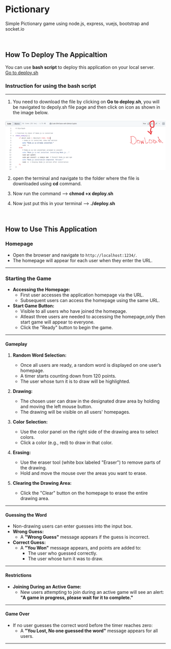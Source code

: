 # Pictionary
Simple Pictionary game using node.js, express, vuejs, bootstrap and socket.io


<br>

## How To Deploy The Appicaltion 
You can use **bash script** to deploy this application on your local server.  
<a href="./deploy.sh">Go to deploy.sh</a>

### Instruction  for using the bash script
---
1. You need to download the file by clicking on **Go to deploy.sh**, you will be navigated to depoly.sh file page and then click on icon as shown in the image below.  
<img src="./deploy.png"/>  

2. open the terminal and navigate to the folder where the file is downloaded using **cd** command.  

3. Now run the command -->   **chmod +x deploy.sh**  

4. Now just put this in your terminal -->  **./deploy.sh**  


<br>

## How to Use This Application
### **Homepage**

- Open the browser and navigate to `http://localhost:1234/`.
- The homepage will appear for each user when they enter the URL.

---

### **Starting the Game**

- **Accessing the Homepage:**
  - First user accesses the application homepage via the URL.
  - Subsequent users can access the homepage using the same URL.
- **Start Game Button:**
  - Visible to all users who have joined the homepage.
  - Atleast three users are needed to accessing the homepage,only then start game will appear to everyone.
  - Click the "Ready" button to begin the game.

---

#### **Gameplay**
1. **Random Word Selection:**
   - Once all users are ready, a random word is displayed on one user’s homepage.
   - A timer starts counting down from 120 points.
   - The user whose turn it is to draw will be highlighted.

2. **Drawing:**
   - The chosen user can draw in the designated draw area by holding and moving the left mouse button.
   - The drawing will be visible on all users' homepages.

3. **Color Selection:**
   - Use the color panel on the right side of the drawing area to select colors.
   - Click a color (e.g., red) to draw in that color.

4. **Erasing:**
   - Use the eraser tool (white box labeled "Eraser") to remove parts of the drawing.
   - Hold and move the mouse over the areas you want to erase.

5. **Clearing the Drawing Area:**
   - Click the "Clear" button on the homepage to erase the entire drawing area.

---

#### **Guessing the Word**
- Non-drawing users can enter guesses into the input box.
- **Wrong Guess:**
  - A **"Wrong Guess"** message appears if the guess is incorrect.
- **Correct Guess:**
  - A **"You Won"** message appears, and points are added to:
    - The user who guessed correctly.
    - The user whose turn it was to draw.

---

#### **Restrictions**
- **Joining During an Active Game:**
  - New users attempting to join during an active game will see an alert: **"A game in progress, please wait for it to complete."**

---

#### **Game Over**
- If no user guesses the correct word before the timer reaches zero:
  - A **"You Lost, No one guessed the word"** message appears for all users.

---

